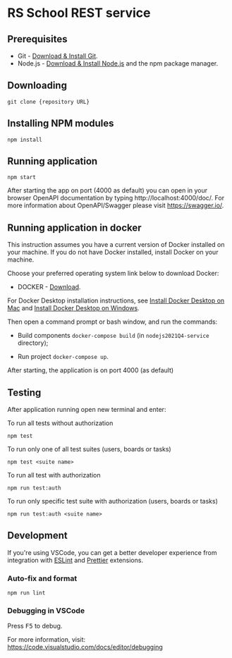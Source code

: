 # RS School REST service

## Prerequisites

- Git - [Download & Install Git](https://git-scm.com/downloads).
- Node.js - [Download & Install Node.js](https://nodejs.org/en/download/) and the npm package manager.

## Downloading

```
git clone {repository URL}
```

## Installing NPM modules

```
npm install
```

## Running application

```
npm start
```

After starting the app on port (4000 as default) you can open
in your browser OpenAPI documentation by typing http://localhost:4000/doc/.
For more information about OpenAPI/Swagger please visit https://swagger.io/.

## Running application in docker

This instruction assumes you have a current version of Docker installed on your machine. If you do not have Docker installed, install Docker on your machine.

Choose your preferred operating system link below to download Docker:
- DOCKER - [Download](https://docs.docker.com/get-started/#download-and-install-docker).

For Docker Desktop installation instructions, see [Install Docker Desktop on Mac](https://docs.docker.com/desktop/mac/install/) and  [Install Docker Desktop on Windows](https://docs.docker.com/desktop/windows/install/).

Then open a command prompt or bash window, and run the commands:

- Build components `docker-compose build` (in `nodejs2021Q4-service` directory);

- Run project `docker-compose up`.

After starting, the application is on port 4000 (as default) 

## Testing

After application running open new terminal and enter:

To run all tests without authorization

```
npm test
```

To run only one of all test suites (users, boards or tasks)

```
npm test <suite name>
```

To run all test with authorization

```
npm run test:auth
```

To run only specific test suite with authorization (users, boards or tasks)

```
npm run test:auth <suite name>
```

## Development

If you're using VSCode, you can get a better developer experience from integration with [ESLint](https://marketplace.visualstudio.com/items?itemName=dbaeumer.vscode-eslint) and [Prettier](https://marketplace.visualstudio.com/items?itemName=esbenp.prettier-vscode) extensions.

### Auto-fix and format

```
npm run lint
```

### Debugging in VSCode

Press <kbd>F5</kbd> to debug.

For more information, visit: https://code.visualstudio.com/docs/editor/debugging
